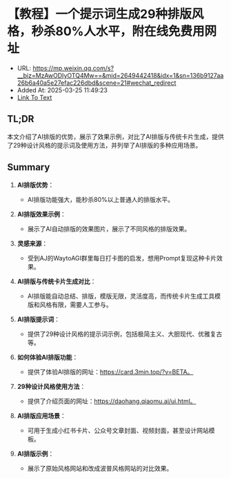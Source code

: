 # 【教程】一个提示词生成29种排版风格，秒杀80%人水平，附在线免费用网址
- URL: https://mp.weixin.qq.com/s?__biz=MzAwODIyOTQ4Mw==&mid=2649442418&idx=1&sn=136b9127aa26b6a40a5e27efac226dbd&scene=21#wechat_redirect
- Added At: 2025-03-25 11:49:23
- [Link To Text](2025-03-25-【教程】一个提示词生成29种排版风格，秒杀80%人水平，附在线免费用网址_raw.md)

## TL;DR
本文介绍了AI排版的优势，展示了效果示例，对比了AI排版与传统卡片生成，提供了29种设计风格的提示词及使用方法，并列举了AI排版的多种应用场景。

## Summary
1. **AI排版优势**：
   - AI排版功能强大，能秒杀80%以上普通人的排版水平。

2. **AI排版效果示例**：
   - 展示了AI自动排版的效果图片，展示了不同风格的排版效果。

3. **灵感来源**：
   - 受到AJ的WaytoAGI群里每日打卡图的启发，想用Prompt复现这种卡片效果。

4. **AI排版与传统卡片生成对比**：
   - AI排版能自动总结、排版，模版无限，灵活度高，而传统卡片生成工具模版和风格有限，需要人工参与。

5. **AI排版提示词**：
   - 提供了29种设计风格的提示词示例，包括极简主义、大胆现代、优雅复古等。

6. **如何体验AI排版功能**：
   - 提供了体验AI排版的网址：https://card.3min.top/?v=BETA。

7. **29种设计风格使用方法**：
   - 提供了介绍页面的网址：https://daohang.qiaomu.ai/ui.html。

8. **AI排版应用场景**：
   - 可用于生成小红书卡片、公众号文章封面、视频封面，甚至设计网站模板。

9. **AI排版示例**：
   - 展示了原始风格网站和改成波普风格网站的对比效果。

